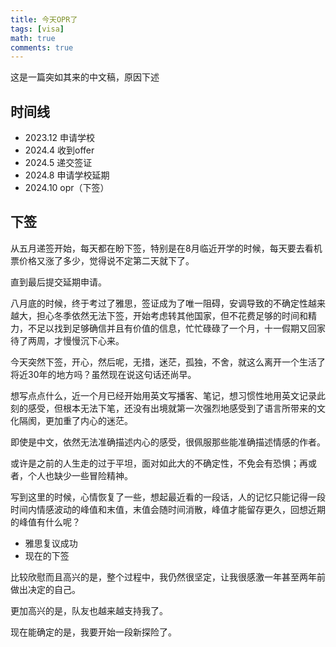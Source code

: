 ```yaml
---
title: 今天OPR了
tags: [visa]
math: true
comments: true
---
```


这是一篇突如其来的中文稿，原因下述

## 时间线
+ 2023.12 申请学校
+ 2024.4 收到offer
+ 2024.5 递交签证
+ 2024.8 申请学校延期
+ 2024.10 opr（下签）

## 下签

从五月递签开始，每天都在盼下签，特别是在8月临近开学的时候，每天要去看机票价格又涨了多少，觉得说不定第二天就下了。

直到最后提交延期申请。

八月底的时候，终于考过了雅思，签证成为了唯一阻碍，安调导致的不确定性越来越大，担心冬季依然无法下签，开始考虑转其他国家，但不花费足够的时间和精力，不足以找到足够确信并且有价值的信息，忙忙碌碌了一个月，十一假期又回家待了两周，才慢慢沉下心来。

今天突然下签，开心，然后呢，无措，迷茫，孤独，不舍，就这么离开一个生活了将近30年的地方吗？虽然现在说这句话还尚早。

想写点点什么，近一个月已经开始用英文写播客、笔记，想习惯性地用英文记录此刻的感受，但根本无法下笔，还没有出境就第一次强烈地感受到了语言所带来的文化隔阂，更加重了内心的迷茫。

即使是中文，依然无法准确描述内心的感受，很佩服那些能准确描述情感的作者。

或许是之前的人生走的过于平坦，面对如此大的不确定性，不免会有恐惧；再或者，个人也缺少一些冒险精神。

写到这里的时候，心情恢复了一些，想起最近看的一段话，人的记忆只能记得一段时间内情感波动的峰值和末值，末值会随时间消散，峰值才能留存更久，回想近期的峰值有什么呢？
+ 雅思复议成功
+ 现在的下签

比较欣慰而且高兴的是，整个过程中，我仍然很坚定，让我很感激一年甚至两年前做出决定的自己。

更加高兴的是，队友也越来越支持我了。

现在能确定的是，我要开始一段新探险了。